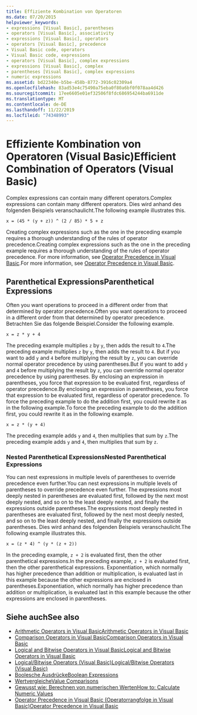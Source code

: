 ```yaml
---
title: Effiziente Kombination von Operatoren
ms.date: 07/20/2015
helpviewer_keywords:
- expressions [Visual Basic], parentheses
- operators [Visual Basic], associativity
- expressions [Visual Basic], operators
- operators [Visual Basic], precedence
- Visual Basic code, operators
- Visual Basic code, expressions
- operators [Visual Basic], complex expressions
- expressions [Visual Basic], complex
- parentheses [Visual Basic], complex expressions
- numeric expressions
ms.assetid: bd22340e-b5be-458b-8772-3916c02309a4
ms.openlocfilehash: 83ad53e4c75490a75eba0f80a6bf0f078aa4d426
ms.sourcegitcommit: 17ee6605e01ef32506f8fdc686954244ba6911de
ms.translationtype: MT
ms.contentlocale: de-DE
ms.lasthandoff: 11/22/2019
ms.locfileid: "74348993"
---
```

# <a name="efficient-combination-of-operators-visual-basic"></a><span data-ttu-id="e93c0-102">Effiziente Kombination von Operatoren (Visual Basic)</span><span class="sxs-lookup"><span data-stu-id="e93c0-102">Efficient Combination of Operators (Visual Basic)</span></span>
<span data-ttu-id="e93c0-103">Complex expressions can contain many different operators.</span><span class="sxs-lookup"><span data-stu-id="e93c0-103">Complex expressions can contain many different operators.</span></span> <span data-ttu-id="e93c0-104">Dies wird anhand des folgenden Beispiels veranschaulicht.</span><span class="sxs-lookup"><span data-stu-id="e93c0-104">The following example illustrates this.</span></span>  
  
 `x = (45 * (y + z)) ^ (2 / 85) * 5 + z`  
  
 <span data-ttu-id="e93c0-105">Creating complex expressions such as the one in the preceding example requires a thorough understanding of the rules of operator precedence.</span><span class="sxs-lookup"><span data-stu-id="e93c0-105">Creating complex expressions such as the one in the preceding example requires a thorough understanding of the rules of operator precedence.</span></span> <span data-ttu-id="e93c0-106">For more information, see [Operator Precedence in Visual Basic](../../../../visual-basic/language-reference/operators/operator-precedence.md).</span><span class="sxs-lookup"><span data-stu-id="e93c0-106">For more information, see [Operator Precedence in Visual Basic](../../../../visual-basic/language-reference/operators/operator-precedence.md).</span></span>  
  
## <a name="parenthetical-expressions"></a><span data-ttu-id="e93c0-107">Parenthetical Expressions</span><span class="sxs-lookup"><span data-stu-id="e93c0-107">Parenthetical Expressions</span></span>  
 <span data-ttu-id="e93c0-108">Often you want operations to proceed in a different order from that determined by operator precedence.</span><span class="sxs-lookup"><span data-stu-id="e93c0-108">Often you want operations to proceed in a different order from that determined by operator precedence.</span></span> <span data-ttu-id="e93c0-109">Betrachten Sie das folgende Beispiel.</span><span class="sxs-lookup"><span data-stu-id="e93c0-109">Consider the following example.</span></span>  
  
 `x = z * y + 4`  
  
 <span data-ttu-id="e93c0-110">The preceding example multiplies `z` by `y`, then adds the result to `4`.</span><span class="sxs-lookup"><span data-stu-id="e93c0-110">The preceding example multiplies `z` by `y`, then adds the result to `4`.</span></span> <span data-ttu-id="e93c0-111">But if you want to add `y` and `4` before multiplying the result by `z`, you can override normal operator precedence by using parentheses.</span><span class="sxs-lookup"><span data-stu-id="e93c0-111">But if you want to add `y` and `4` before multiplying the result by `z`, you can override normal operator precedence by using parentheses.</span></span> <span data-ttu-id="e93c0-112">By enclosing an expression in parentheses, you force that expression to be evaluated first, regardless of operator precedence.</span><span class="sxs-lookup"><span data-stu-id="e93c0-112">By enclosing an expression in parentheses, you force that expression to be evaluated first, regardless of operator precedence.</span></span> <span data-ttu-id="e93c0-113">To force the preceding example to do the addition first, you could rewrite it as in the following example.</span><span class="sxs-lookup"><span data-stu-id="e93c0-113">To force the preceding example to do the addition first, you could rewrite it as in the following example.</span></span>  
  
 `x = z * (y + 4)`  
  
 <span data-ttu-id="e93c0-114">The preceding example adds `y` and `4`, then multiplies that sum by `z`.</span><span class="sxs-lookup"><span data-stu-id="e93c0-114">The preceding example adds `y` and `4`, then multiplies that sum by `z`.</span></span>  
  
### <a name="nested-parenthetical-expressions"></a><span data-ttu-id="e93c0-115">Nested Parenthetical Expressions</span><span class="sxs-lookup"><span data-stu-id="e93c0-115">Nested Parenthetical Expressions</span></span>  
 <span data-ttu-id="e93c0-116">You can nest expressions in multiple levels of parentheses to override precedence even further.</span><span class="sxs-lookup"><span data-stu-id="e93c0-116">You can nest expressions in multiple levels of parentheses to override precedence even further.</span></span> <span data-ttu-id="e93c0-117">The expressions most deeply nested in parentheses are evaluated first, followed by the next most deeply nested, and so on to the least deeply nested, and finally the expressions outside parentheses.</span><span class="sxs-lookup"><span data-stu-id="e93c0-117">The expressions most deeply nested in parentheses are evaluated first, followed by the next most deeply nested, and so on to the least deeply nested, and finally the expressions outside parentheses.</span></span> <span data-ttu-id="e93c0-118">Dies wird anhand des folgenden Beispiels veranschaulicht.</span><span class="sxs-lookup"><span data-stu-id="e93c0-118">The following example illustrates this.</span></span>  
  
 `x = (z * 4) ^ (y * (z + 2))`  
  
 <span data-ttu-id="e93c0-119">In the preceding example, `z + 2` is evaluated first, then the other parenthetical expressions.</span><span class="sxs-lookup"><span data-stu-id="e93c0-119">In the preceding example, `z + 2` is evaluated first, then the other parenthetical expressions.</span></span> <span data-ttu-id="e93c0-120">Exponentiation, which normally has higher precedence than addition or multiplication, is evaluated last in this example because the other expressions are enclosed in parentheses.</span><span class="sxs-lookup"><span data-stu-id="e93c0-120">Exponentiation, which normally has higher precedence than addition or multiplication, is evaluated last in this example because the other expressions are enclosed in parentheses.</span></span>  
  
## <a name="see-also"></a><span data-ttu-id="e93c0-121">Siehe auch</span><span class="sxs-lookup"><span data-stu-id="e93c0-121">See also</span></span>

- [<span data-ttu-id="e93c0-122">Arithmetic Operators in Visual Basic</span><span class="sxs-lookup"><span data-stu-id="e93c0-122">Arithmetic Operators in Visual Basic</span></span>](../../../../visual-basic/programming-guide/language-features/operators-and-expressions/arithmetic-operators.md)
- [<span data-ttu-id="e93c0-123">Comparison Operators in Visual Basic</span><span class="sxs-lookup"><span data-stu-id="e93c0-123">Comparison Operators in Visual Basic</span></span>](../../../../visual-basic/programming-guide/language-features/operators-and-expressions/comparison-operators.md)
- [<span data-ttu-id="e93c0-124">Logical and Bitwise Operators in Visual Basic</span><span class="sxs-lookup"><span data-stu-id="e93c0-124">Logical and Bitwise Operators in Visual Basic</span></span>](../../../../visual-basic/programming-guide/language-features/operators-and-expressions/logical-and-bitwise-operators.md)
- [<span data-ttu-id="e93c0-125">Logical/Bitwise Operators (Visual Basic)</span><span class="sxs-lookup"><span data-stu-id="e93c0-125">Logical/Bitwise Operators (Visual Basic)</span></span>](../../../../visual-basic/language-reference/operators/logical-bitwise-operators.md)
- [<span data-ttu-id="e93c0-126">Boolesche Ausdrücke</span><span class="sxs-lookup"><span data-stu-id="e93c0-126">Boolean Expressions</span></span>](../../../../visual-basic/programming-guide/language-features/operators-and-expressions/boolean-expressions.md)
- [<span data-ttu-id="e93c0-127">Wertvergleiche</span><span class="sxs-lookup"><span data-stu-id="e93c0-127">Value Comparisons</span></span>](../../../../visual-basic/programming-guide/language-features/operators-and-expressions/value-comparisons.md)
- [<span data-ttu-id="e93c0-128">Gewusst wie: Berechnen von numerischen Werten</span><span class="sxs-lookup"><span data-stu-id="e93c0-128">How to: Calculate Numeric Values</span></span>](../../../../visual-basic/programming-guide/language-features/operators-and-expressions/how-to-calculate-numeric-values.md)
- [<span data-ttu-id="e93c0-129">Operator Precedence in Visual Basic (Operatorrangfolge in Visual Basic)</span><span class="sxs-lookup"><span data-stu-id="e93c0-129">Operator Precedence in Visual Basic</span></span>](../../../../visual-basic/language-reference/operators/operator-precedence.md)
